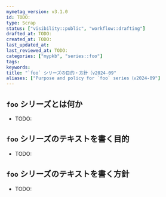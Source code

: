 ```yaml
---
mymetag_version: v3.1.0
id: TODO:
type: Scrap
status: ["visibility::public", "workflow::drafting"]
drafted_at: TODO:
created_at: TODO:
last_updated_at:
last_reviewed_at: TODO:
categories: ["mypkb", "series::foo"]
tags:
keywords:
title: "`foo` シリーズの目的・方針（v2024-09"
aliases: ["Purpose and policy for `foo` series（v2024-09"]
---
```


## `foo` シリーズとは何か

- TODO:

## `foo` シリーズのテキストを書く目的

- TODO:

## `foo` シリーズのテキストを書く方針

- TODO:
